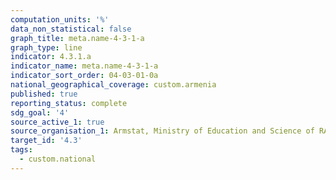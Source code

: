 ```yaml
---
computation_units: '%'
data_non_statistical: false
graph_title: meta.name-4-3-1-a
graph_type: line
indicator: 4.3.1.a
indicator_name: meta.name-4-3-1-a
indicator_sort_order: 04-03-01-0a
national_geographical_coverage: custom.armenia
published: true
reporting_status: complete
sdg_goal: '4'
source_active_1: true
source_organisation_1: Armstat, Ministry of Education and Science of RA
target_id: '4.3'
tags:
  - custom.national
---
```

